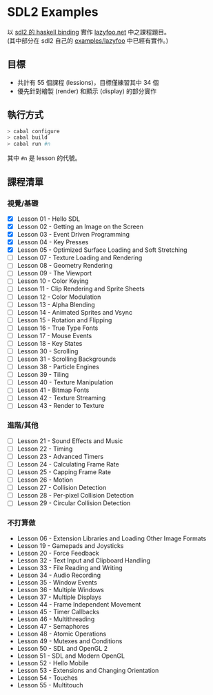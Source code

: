 # SDL2 Examples

以 [sdl2 的 haskell binding](https://hackage.haskell.org/package/sdl2) 實作 [lazyfoo.net](http://lazyfoo.net/tutorials/SDL/) 中之課程題目。  
(其中部分在 sdl2 自己的 [examples/lazyfoo](https://github.com/haskell-game/sdl2/tree/master/examples/lazyfoo) 中已經有實作。)

## 目標

+ 共計有 55 個課程 (lessions)，目標僅練習其中 34 個
+ 優先針對繪製 (render) 和顯示 (display) 的部分實作

## 執行方式

```bash
> cabal configure
> cabal build
> cabal run #n
```

其中 `#n` 是 lesson 的代號。

## 課程清單

### 視覺/基礎

+ [X] Lesson 01 - Hello SDL
+ [X] Lesson 02 - Getting an Image on the Screen
+ [X] Lesson 03 - Event Driven Programming
+ [X] Lesson 04 - Key Presses
+ [X] Lesson 05 - Optimized Surface Loading and Soft Stretching
+ [ ] Lesson 07 - Texture Loading and Rendering
+ [ ] Lesson 08 - Geometry Rendering
+ [ ] Lesson 09 - The Viewport
+ [ ] Lesson 10 - Color Keying
+ [ ] Lesson 11 - Clip Rendering and Sprite Sheets
+ [ ] Lesson 12 - Color Modulation
+ [ ] Lesson 13 - Alpha Blending
+ [ ] Lesson 14 - Animated Sprites and Vsync
+ [ ] Lesson 15 - Rotation and Flipping
+ [ ] Lesson 16 - True Type Fonts
+ [ ] Lesson 17 - Mouse Events
+ [ ] Lesson 18 - Key States
+ [ ] Lesson 30 - Scrolling
+ [ ] Lesson 31 - Scrolling Backgrounds
+ [ ] Lesson 38 - Particle Engines
+ [ ] Lesson 39 - Tiling
+ [ ] Lesson 40 - Texture Manipulation
+ [ ] Lesson 41 - Bitmap Fonts
+ [ ] Lesson 42 - Texture Streaming
+ [ ] Lesson 43 - Render to Texture

### 進階/其他

+ [ ] Lesson 21 - Sound Effects and Music
+ [ ] Lesson 22 - Timing
+ [ ] Lesson 23 - Advanced Timers
+ [ ] Lesson 24 - Calculating Frame Rate
+ [ ] Lesson 25 - Capping Frame Rate
+ [ ] Lesson 26 - Motion
+ [ ] Lesson 27 - Collision Detection
+ [ ] Lesson 28 - Per-pixel Collision Detection
+ [ ] Lesson 29 - Circular Collision Detection

### 不打算做

+ Lesson 06 - Extension Libraries and Loading Other Image Formats
+ Lesson 19 - Gamepads and Joysticks
+ Lesson 20 - Force Feedback
+ Lesson 32 - Text Input and Clipboard Handling
+ Lesson 33 - File Reading and Writing
+ Lesson 34 - Audio Recording
+ Lesson 35 - Window Events
+ Lesson 36 - Multiple Windows
+ Lesson 37 - Multiple Displays
+ Lesson 44 - Frame Independent Movement
+ Lesson 45 - Timer Callbacks
+ Lesson 46 - Multithreading
+ Lesson 47 - Semaphores
+ Lesson 48 - Atomic Operations
+ Lesson 49 - Mutexes and Conditions
+ Lesson 50 - SDL and OpenGL 2
+ Lesson 51 - SDL and Modern OpenGL
+ Lesson 52 - Hello Mobile
+ Lesson 53 - Extensions and Changing Orientation
+ Lesson 54 - Touches
+ Lesson 55 - Multitouch
